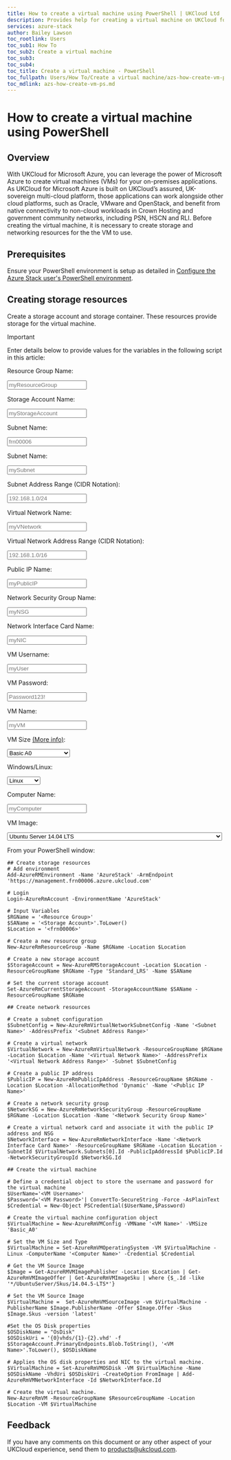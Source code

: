 ```yaml
---
title: How to create a virtual machine using PowerShell | UKCloud Ltd
description: Provides help for creating a virtual machine on UKCloud for Microsoft Azure using PowerShell
services: azure-stack
author: Bailey Lawson
toc_rootlink: Users
toc_sub1: How To
toc_sub2: Create a virtual machine
toc_sub3:
toc_sub4:
toc_title: Create a virtual machine - PowerShell
toc_fullpath: Users/How To/Create a virtual machine/azs-how-create-vm-ps.md
toc_mdlink: azs-how-create-vm-ps.md
---
```


# How to create a virtual machine using PowerShell

## Overview

With UKCloud for Microsoft Azure, you can leverage the power of Microsoft Azure to create virtual machines (VMs) for your on-premises applications. 
As UKCloud for Microsoft Azure is built on UKCloud’s assured, UK-sovereign multi-cloud platform, those applications can work alongside other cloud platforms, such as Oracle,
VMware and OpenStack, and benefit from native connectivity to non-cloud workloads in Crown Hosting and government community networks, including PSN, HSCN and RLI.
Before creating the virtual machine, it is necessary to create storage and networking resources for the the VM to use.

## Prerequisites

Ensure your PowerShell environment is setup as detailed in [Configure the Azure Stack user's PowerShell environment](azs-how-configure-powershell-users.md).

## Creating storage resources

Create a storage account and storage container. These resources provide storage for the virtual machine.

> [!IMPORTANT]
> Enter details below to provide values for the variables in the following script in this article:
>
> Resource Group Name: <form oninput="result.value=resourcegroup.value" id="resourcegroup" style="display: inline;" >
> <input  type="text" id="resourcegroup" name="resourcegroup" style="display: inline;" placeholder="myResourceGroup"/></form>
>
> Storage Account Name: <form oninput="result.value=saname.value;result2.value=saname.value;result3.value=saname.value" id="saname" style="display: inline;">
> <input  type="text" id="saname" name="saname" style="display: inline;" placeholder="myStorageAccount"/></form>
>
> Subnet Name: <form oninput="result.value=subnetname.value" id="region" style="display: inline;" >
> <input  type="text" id="region" name="region" style="display: inline;" placeholder="frn00006"/></form>
>
> Subnet Name: <form oninput="result.value=subnetname.value" id="subnetname" style="display: inline;" >
> <input  type="text" id="subnetname" name="subnetname" style="display: inline;" placeholder="mySubnet"/></form>
>
> Subnet Address Range (CIDR Notation): <form oninput="result.value=subaddrrange.value" id="subaddrrange" style="display: inline;">
> <input  type="text" id="subaddrrange" name="subaddrrange" style="display: inline;" placeholder="192.168.1.0/24"/></form>
> 
> Virtual Network Name: <form oninput="result.value=vnetname.value" id="vnetname" style="display: inline;" >
> <input  type="text" id="vnetname" name="vnetname" style="display: inline;" placeholder="myVNetwork"/></form>
> 
> Virtual Network Address Range (CIDR Notation): <form oninput="result.value=vnetaddrrange.value" id="vnetaddrrange" style="display: inline;">
> <input  type="text" id="vnetaddrrange" name="vnetaddrrange" style="display: inline;" placeholder="192.168.1.0/16"/></form>
> 
> Public IP Name: <form oninput="result.value=publicipname.value" id="publicipname" style="display: inline;" >
> <input  type="text" id="publicipname" name="publicipname" style="display: inline;" placeholder="myPublicIP"/></form>
> 
> Network Security Group Name: <form oninput="result.value=nsgname.value" id="nsgname" style="display: inline;" >
> <input  type="text" id="nsgname" name="nsgname" style="display: inline;" placeholder="myNSG"/></form>
> 
> Network Interface Card Name: <form oninput="result.value=nicname.value" id="nicname" style="display: inline;" >
> <input  type="text" id="nicname" name="nicname" style="display: inline;" placeholder="myNIC"/></form>
>
> VM Username: <form oninput="result.value=vmusername.value" id="vmusername" style="display: inline;" >
> <input  type="text" id="vmusername" name="vmusername" style="display: inline;" placeholder="myUser"/></form>
>
> VM Password: <form oninput="result.value=vmpassword.value" id="vmpassword" style="display: inline;">
> <input  type="text" id="vmpassword" name="vmpassword" style="display: inline;" placeholder="Password123!"/></form>
> 
> VM Name: <form oninput="result.value=vmname.value;result2.value=vmname.value" id="vmname" style="display: inline;" >
> <input  type="text" id="vmname" name="vmname" style="display: inline;" placeholder="myVM"/></form>
> 
> VM Size [(More info)](https://docs.microsoft.com/en-us/azure/azure-stack/user/azure-stack-vm-sizes): <form onchange="result.value=vmsize.value" id="vmsize" style="display: inline;" >
> <select name="vmsize" id="vmsize" style="display: inline;">
>   <optgroup label="Basic A">
>   <option value="Basic_A0">Basic A0</option>
>   <option value="Basic_A1">Basic A1</option>
>   <option value="Basic_A2">Basic A2</option>
>   <option value="Basic_A3">Basic A3</option>
>   <option value="Basic_A4">Basic A4</option>
>   </optgroup>
>   <optgroup label="Standard A">
>   <option value="Standard_A0">Standard A0</option>
>   <option value="Standard_A1">Standard A1</option>
>   <option value="Standard_A2">Standard A2</option>
>   <option value="Standard_A3">Standard A3</option>
>   <option value="Standard_A4">Standard A4</option>
>   <option value="Standard_A5">Standard A5</option>
>   <option value="Standard_A6">Standard A6</option>
>   <option value="Standard_A7">Standard A7</option>
>   </optgroup>
>   <optgroup label="Av2-Series">
>   <option value="Standard_A1_v2">Standard A1 v2</option>
>   <option value="Standard_A2_v2">Standard A2 v2</option>
>   <option value="Standard_A4_v2">Standard A4 v2</option>
>   <option value="Standard_A8_v2">Standard A8 v2</option>
>   <option value="Standard_A2m_v2">Standard A2m v2</option>
>   <option value="Standard_A4m_v2">Standard A4m v2</option>
>   <option value="Standard_A8m_v2">Standard A8m v2</option>
>   </optgroup>
>   <optgroup label="D-Series">
>   <option value="Standard_D1">Standard D1</option>
>   <option value="Standard_D2">Standard D2</option>
>   <option value="Standard_D3">Standard D3</option>
>   <option value="Standard_D4">Standard D4</option>
>   <option value="Standard_D11">Standard D11</option>
>   <option value="Standard_D12">Standard D12</option>
>   <option value="Standard_D13">Standard D13</option>
>   <option value="Standard_D14">Standard D14</option>
>   </optgroup>
>   <optgroup label="Dv2-Series">
>   <option value="Standard_D1_v2">Standard D1 v2</option>
>   <option value="Standard_D2_v2">Standard D2 v2</option>
>   <option value="Standard_D3_v2">Standard D3 v2</option>
>   <option value="Standard_D4_v2">Standard D4 v2</option>
>   <option value="Standard_D5_v2">Standard D5 v2</option>
>   <option value="Standard_D11_v2">Standard D11 v2</option>
>   <option value="Standard_D12_v2">Standard D12 v2</option>
>   <option value="Standard_D13_v2">Standard D13 v2</option>
>   <option value="Standard_D14_v2">Standard D14 v2</option>
>   </optgroup>
>   <optgroup label="DS-Series">
>   <option value="Standard_DS1">Standard DS1</option>
>   <option value="Standard_DS2">Standard DS2</option>
>   <option value="Standard_DS3">Standard DS3</option>
>   <option value="Standard_DS4">Standard DS4</option>
>   <option value="Standard_DS11">Standard DS11</option>
>   <option value="Standard_DS12">Standard DS12</option>
>   <option value="Standard_DS13">Standard DS13</option>
>   <option value="Standard_DS14">Standard DS14</option>
>   </optgroup>
>   <optgroup label="DSv2-Series">
>   <option value="Standard_DS1_v2">Standard DS1 v2</option>
>   <option value="Standard_DS2_v2">Standard DS2 v2</option>
>   <option value="Standard_DS3_v2">Standard DS3 v2</option>
>   <option value="Standard_DS4_v2">Standard DS4 v2</option>
>   <option value="Standard_DS5_v2">Standard DS5 v2</option>
>   <option value="Standard_DS11_v2">Standard DS11 v2</option>
>   <option value="Standard_DS12_v2">Standard DS12 v2</option>
>   <option value="Standard_DS13_v2">Standard DS13 v2</option>
>   <option value="Standard_DS14_v2">Standard DS14 v2</option>
>   </optgroup>
>   <optgroup label="F-Series">
>   <option value="Standard_F1">Standard F1</option>
>   <option value="Standard_F2">Standard F2</option>
>   <option value="Standard_F4">Standard F4</option>
>   <option value="Standard_F8">Standard F8</option>
>   <option value="Standard_F16">Standard F16</option>
>   </optgroup>
>   <optgroup label="Fs-Series">
>   <option value="Standard_F1s">Standard F1s</option>
>   <option value="Standard_F2s">Standard F2s</option>
>   <option value="Standard_F4s">Standard F4s</option>
>   <option value="Standard_F8s">Standard F8s</option>
>   <option value="Standard_F16s">Standard F16s</option>
>   </optgroup>
>   <optgroup label="Fsv2-Series">
>   <option value="Standard_F2s_v2">Standard F2s v2</option>
>   <option value="Standard_F4s_v2">Standard F4s v2</option>
>   <option value="Standard_F8s_v2">Standard F8s v2</option>
>   <option value="Standard_F16s_v2">Standard F16s v2</option>
>   <option value="Standard_F32s_v2">Standard F32s v2</option>
>   <option value="Standard_F64s_v2">Standard F64s v2</option>
>   </optgroup>
> </select></form>
>
> Windows/Linux: <form onchange="result.value=vmtype.value" id="vmtype" style="display: inline;">
> <select name="vmtype" id="vmtype" style="display: inline;">
>   <option value="-Linux">Linux</option>
>   <option value="-Windows">Windows</option>
> </select></form>
> 
> Computer Name: <form oninput="result.value=compname.value" id="compname" style="display: inline;" >
> <input  type="text" id="compname" name="compname" style="display: inline;" placeholder="myComputer"/></form>
> 
> VM Image: <form onchange="result.value=vmimage.value" id="vmimage" style="display: inline;" >
> <select name="vmimage" id="vmimage" style="display: inline;">
>   <option value="/UbuntuServer/Skus/14.04.5-LTS">Ubuntu Server 14.04 LTS</option>
>   <option value="/UbuntuServer/Skus/16.04-LTS">Ubuntu Server 16.04 LTS</option>
>   <option value="/UbuntuServer/Skus/18.04-LTS">Ubuntu Server 18.04 LTS</option>
>   <option value="/WindowsServerSemiAnnual/Skus/Datacenter-Core-1709-with-Containers-smalldisk">Windows Server, version 1709 with Containers - Pay as you use</option>
>   <option value="/SQL2016SP1-WS2016/Skus/SQLDEV">Free License: SQL Server 2016 SP1 Developer on Windows Server 2016</option>
>   <option value="/SQL2016SP2-WS2016/Skus/SQLDEV">Free License: SQL Server 2016 SP2 Developer on Windows Server 2016</option>
>   <option value="/SQL2016SP2-WS2016/Skus/Express">Free License: SQL Server 2016 SP2 Express on Windows Server 2016</option>
>   <option value="/SQL2017-SLES12SP2/Skus/SQLDEV">Free SQL Server License: SQL Server 2017 Developer on SLES 12 SP2</option>
>   <option value="/SQL2017-WS2016/Skus/SQLDEV">Free SQL Server License: SQL Server 2017 Developer on Windows Server 2016</option>
>   <option value="/SQL2017-SLES12SP2/Skus/Express">Free SQL Server License: SQL Server 2017 Express on SLES 12 SP2</option>
>   <option value="/SQL2017-WS2016/Skus/Express">Free SQL Server License: SQL Server 2017 Express on Windows Server 2016</option>
>   <option value="/SQL2016SP1-WS2016/Skus/Enterprise">SQL Server 2016 SP1 Enterprise on Windows Server 2016</option>
>   <option value="/SQL2016SP1-WS2016/Skus/Standard">SQL Server 2016 SP1 Standard on Windows Server 2016</option>
>   <option value="/SQL2016SP2-WS2016/Skus/Enterprise">SQL Server 2016 SP2 Enterprise on Windows Server 2016</option>
>   <option value="/SQL2016SP2-WS2016/Skus/Standard">SQL Server 2016 SP2 Standard on Windows Server 2016</option>
>   <option value="/SQL2017-SLES12SP2/Skus/Enterprise">SQL Server 2017 Enterprise on SLES 12 SP2</option>
>   <option value="/SQL2017-WS2016/Skus/Enterprise">SQL Server 2017 Enterprise Windows Server 2016</option>
>   <option value="/SQL2017-SLES12SP2/Skus/Standard">SQL Server 2017 Standard on SLES 12 SP2</option>
>   <option value="/SQL2017-WS2016/Skus/Standard">SQL Server 2017 Standard on Windows Server 2016</option>
>   <option value="/WindowsServer/Skus/2012-Datacenter">Windows Server 2012 Datacenter - Pay as you use</option>
>   <option value="/WindowsServer/Skus/2016-Datacenter">Windows Server 2016 Datacenter - Pay-as-you-use</option>
>   <option value="/WindowsServer/Skus/2016-Datacenter-Server-Core">Windows Server 2016 Datacenter - Server Core - Pay as you use</option>
>   <option value="/WindowsServer/Skus/2016-Datacenter-with-Containers">Windows Server 2016 Datacenter - with Containers - Pay as you use</option>
>   <option value="/CentOS/Skus/6.10">CentOS-based 6.10</option>
>   <option value="/CentOS/Skus/6.9">CentOS-based 6.9</option>
>   <option value="/CentOS/Skus/7.3">CentOS-based 7.3</option>
>   <option value="/CentOS/Skus/7.5">CentOS-based 7.5</option>
> </select></form>

From your PowerShell window:

<pre><code class="language-PowerShell">## Create storage resources
# Add environment
Add-AzureRMEnvironment -Name 'AzureStack' -ArmEndpoint 'https://management.frn00006.azure.ukcloud.com'

# Login
Login-AzureRmAccount -EnvironmentName 'AzureStack'

# Input Variables
$RGName = '<output form="resourcegroup" name="result" style="display: inline;">&lt;Resource Group&gt;</output>'
$SAName = '<output form="saname" name="result" style="display: inline;">&lt;Storage Account&gt;</output>'.ToLower()
$Location = '<output form="region" name="result" style="display: inline;">&lt;frn00006&gt;</output>'

# Create a new resource group
New-AzureRmResourceGroup -Name $RGName -Location $Location

# Create a new storage account
$StorageAccount = New-AzureRMStorageAccount -Location $Location -ResourceGroupName $RGName -Type 'Standard_LRS' -Name $SAName

# Set the current storage account
Set-AzureRmCurrentStorageAccount -StorageAccountName $SAName -ResourceGroupName $RGName

## Create network resources

# Create a subnet configuration
$SubnetConfig = New-AzureRmVirtualNetworkSubnetConfig -Name '<output form="subnetname" name="result" style="display: inline;">&lt;Subnet Name&gt;</output>' -AddressPrefix '<output form="subaddrrange" name="result" style="display: inline;">&lt;Subnet Address Range&gt;</output>'

# Create a virtual network
$VirtualNetwork = New-AzureRmVirtualNetwork -ResourceGroupName $RGName -Location $Location -Name '<output form="vnetname" name="result" style="display: inline;">&lt;Virtual Network Name&gt;</output>' -AddressPrefix '<output form="vnetaddrrange" name="result" style="display: inline;">&lt;Virtual Network Address Range&gt;</output>' -Subnet $SubnetConfig

# Create a public IP address
$PublicIP = New-AzureRmPublicIpAddress -ResourceGroupName $RGName -Location $Location -AllocationMethod 'Dynamic' -Name '<output form="publicipname" name="result" style="display: inline;">&lt;Public IP Name&gt;</output>'

# Create a network security group
$NetworkSG = New-AzureRmNetworkSecurityGroup -ResourceGroupName $RGName -Location $Location -Name '<output form="nsgname" name="result" style="display: inline;">&lt;Network Security Group Name&gt;</output>'

# Create a virtual network card and associate it with the public IP address and NSG
$NetworkInterface = New-AzureRmNetworkInterface -Name '<output form="nicname" name="result" style="display: inline;">&lt;Network Interface Card Name&gt;</output>' -ResourceGroupName $RGName -Location $Location -SubnetId $VirtualNetwork.Subnets[0].Id -PublicIpAddressId $PublicIP.Id -NetworkSecurityGroupId $NetworkSG.Id

## Create the virtual machine

# Define a credential object to store the username and password for the virtual machine
$UserName='<output form="vmusername" name="result" style="display: inline;">&lt;VM Username&gt;</output>'
$Password='<output form="vmpassword" name="result" style="display: inline;">&lt;VM Password&gt;</output>'| ConvertTo-SecureString -Force -AsPlainText
$Credential = New-Object PSCredential($UserName,$Password)

# Create the virtual machine configuration object
$VirtualMachine = New-AzureRmVMConfig -VMName '<output form="vmname" name="result" style="display: inline;">&lt;VM Name&gt;</output>' -VMSize '<output form="vmsize" name="result" style="display: inline;">Basic_A0</output>'

# Set the VM Size and Type
$VirtualMachine = Set-AzureRmVMOperatingSystem -VM $VirtualMachine <output form="vmtype" name="result" style="display: inline;">-Linux</output> -ComputerName '<output form="compname" name="result" style="display: inline;">&lt;Computer Name&gt;</output>' -Credential $Credential

# Get the VM Source Image
$Image = Get-AzureRMVMImagePublisher -Location $Location | Get-AzureRmVMImageOffer | Get-AzureRmVMImageSku | where {$_.Id -like '*<output form="vmimage" name="result" style="display: inline;">/UbuntuServer/Skus/14.04.5-LTS</output>*'}

# Set the VM Source Image
$VirtualMachine =  Set-AzureRmVMSourceImage -vm $VirtualMachine -PublisherName $Image.PublisherName -Offer $Image.Offer -Skus $Image.Skus -version 'latest'

#Set the OS Disk properties
$OSDiskName = "OsDisk"
$OSDiskUri = '{0}vhds/{1}-{2}.vhd' -f $StorageAccount.PrimaryEndpoints.Blob.ToString(), '<output form="vmname" name="result2" style="display: inline;">&lt;VM Name&gt;</output>'.ToLower(), $OSDiskName

# Applies the OS disk properties and NIC to the virtual machine.
$VirtualMachine = Set-AzureRmVMOSDisk -VM $VirtualMachine -Name $OSDiskName -VhdUri $OSDiskUri -CreateOption FromImage | Add-AzureRmVMNetworkInterface -Id $NetworkInterface.Id

# Create the virtual machine.
New-AzureRmVM -ResourceGroupName $ResourceGroupName -Location $Location -VM $VirtualMachine
</code></pre>

## Feedback

If you have any comments on this document or any other aspect of your UKCloud experience, send them to <products@ukcloud.com>.

